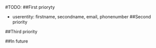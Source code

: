 #TODO:
##First prioryty
- userentity: firstname, secondname, email, phonenumber
##Second priority

##Third priority

##In future
